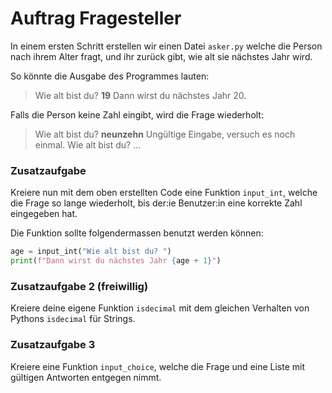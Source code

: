 # Auftrag Fragesteller

In einem ersten Schritt erstellen wir einen Datei `asker.py` welche die Person nach ihrem Alter fragt, und ihr zurück gibt, wie alt sie nächstes Jahr wird.

So könnte die Ausgabe des Programmes lauten:

> Wie alt bist du? **19**
> Dann wirst du nächstes Jahr 20.

Falls die Person keine Zahl eingibt, wird die Frage wiederholt:

> Wie alt bist du? **neunzehn**
> Ungültige Eingabe, versuch es noch einmal.
> Wie alt bist du? ...

### Zusatzaufgabe

Kreiere nun mit dem oben erstellten Code eine Funktion `input_int`, welche die Frage so lange wiederholt, bis der:ie Benutzer:in eine korrekte Zahl eingegeben hat.

Die Funktion sollte folgendermassen benutzt werden können:
```py
age = input_int("Wie alt bist du? ")
print(f"Dann wirst du nächstes Jahr {age + 1}")
```

### Zusatzaufgabe 2 (freiwillig)

Kreiere deine eigene Funktion `isdecimal` mit dem gleichen Verhalten von Pythons `isdecimal` für Strings.

### Zusatzaufgabe 3

Kreiere eine Funktion `input_choice`, welche die Frage und eine Liste mit gültigen Antworten entgegen nimmt.